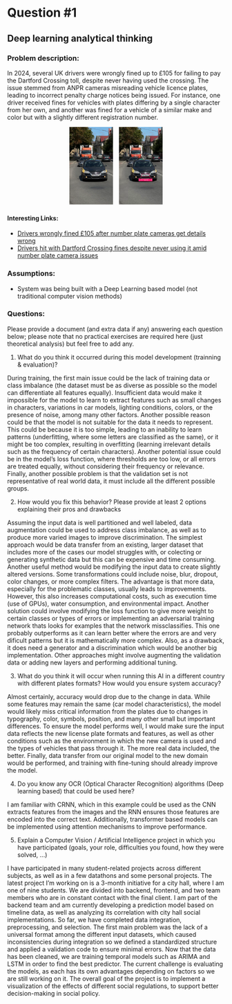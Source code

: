 # Question #1


## Deep learning analytical thinking

### Problem description:

In 2024, several UK drivers were wrongly fined up to £105 for failing to pay the Dartford Crossing toll, despite never having used the crossing. The issue stemmed from ANPR cameras misreading vehicle licence plates, leading to incorrect penalty charge notices being issued. For instance, one driver received fines for vehicles with plates differing by a single character from her own, and another was fined for a vehicle of a similar make and color but with a slightly different registration number.

<div style="text-align: center;">
  <img src="../imagery/plates.png" alt="Plate 1" width="20%" style="display: inline-block; margin-right: 2%;">
  <img src="../imagery/ocr_plates.png" alt="Plate 2" width="20%" style="display: inline-block;">
</div>


#### Interesting Links:
- [Drivers wrongly fined £105 after number plate cameras get details wrong](https://www.inyourarea.co.uk/news/drivers-wrongly-fined-105-after-number-plate-cameras-get-details-wrong)
- [Drivers hit with Dartford Crossing fines despite never using it amid number plate camera issues](https://www.gbnews.com/lifestyle/cars/drivers-fined-dartford-crossing-never-used)


### Assumptions:
- System was being built with a Deep Learning based model (not traditional computer vision methods) 


### Questions:

Please provide a document (and extra data if any) answering each question below; please note that no practical exercises are required here (just theoretical analysis) but feel free to add any.

1. What do you think it occurred during this model development (trainning & evaluation)?

During training, the first main issue could be the lack of training data or class imbalance (the dataset must be as diverse as possible so the model can differentiate all features equally). Insufficient data would make it impossible for the model to learn to extract features such as small changes in characters, variations in car models, lighting conditions, colors, or the presence of noise, among many other factors. Another possible reason could be that the model is not suitable for the data it needs to represent. This could be because it is too simple, leading to an inability to learn patterns (underfitting, where some letters are classified as the same), or it might be too complex, resulting in overfitting (learning irrelevant details such as the frequency of certain characters). Another potential issue could be in the model’s loss function, where thresholds are too low, or all errors are treated equally, without considering their frequency or relevance. Finally, another possible problem is that the validation set is not representative of real world data, it must include all the different possible groups.

2. How would you fix this behavior? Please provide at least 2 options explaining their pros and drawbacks

Assuming the input data is well partitioned and well labeled, data augmentation could be used to address class imbalance, as well as to produce more varied images to improve discrimination. The simplest approach would be data transfer from an existing, larger dataset that includes more of the cases our model struggles with, or colecting or generating synthetic data but this can be expensive and time consuming. Another useful method would be modifying the input data to create slightly altered versions. Some transformations could include noise, blur, dropout, color changes, or more complex filters. The advantage is that more data, especially for the problematic classes, usually leads to improvements. However, this also increases computational costs, such as execution time (use of GPUs), water consumption, and environmental impact. Another solution could involve modifying the loss function to give more weight to certain classes or types of errors or implementing an adversarial training network thats looks for examples that the network missclassifies. This one probably outperforms as it can learn better where the errors are and very dificult patterns but it is mathematically more complex. Also, as a drawback, it does need a generator and a discrimination which would be another big implementation. Other approaches might involve augmenting the validation data or adding new layers and performing additional tuning.

3. What do you think it will occur when running this AI in a different country with different plates formats? How would you ensure system accuracy?

Almost certainly, accuracy would drop due to the change in data. While some features may remain the same (car model characteristics), the model would likely miss critical information from the plates due to changes in typography, color, symbols, position, and many other small but important differences. To ensure the model performs well, I would make sure the input data reflects the new license plate formats and features, as well as other conditions such as the environment in which the new camera is used and the types of vehicles that pass through it. The more real data included, the better. Finally, data transfer from our original model to the new domain would be performed, and training with fine-tuning should already improve the model.

4. Do you know any OCR (Optical Character Recognition) algorithms (Deep learning based) that could be used here?

I am familiar with CRNN, which in this example could be used as the CNN extracts features from the images and the RNN ensures those features are encoded into the correct text. Additionally, transformer based models can be implemented using attention mechanisms to improve performance.
 
5. Explain a Computer Vision / Artificial Intelligence project in which you have participated (goals, your role, difficulties you found, how they were solved, ...)

I have participated in many student-related projects across different subjects, as well as in a few datathons and some personal projects. The latest project I’m working on is a 3-month initiative for a city hall, where I am one of nine students. We are divided into backend, frontend, and two team members who are in constant contact with the final client. I am part of the backend team and am currently developing a prediction model based on timeline data, as well as analyzing its correlation with city hall social implementations. So far, we have completed data integration, preprocessing, and selection. The first main problem was the lack of a universal format among the different input datasets, which caused inconsistencies during integration so we defined a standardized structure and applied a validation code to ensure minimal errors. Now that the data has been cleaned, we are training temporal models such as ARIMA and LSTM in order to find the best predictor. The current challenge is evaluating the models, as each has its own advantages depending on factors so we are still working on it. The overall goal of the project is to implement a visualization of the effects of different social regulations, to support better decision-making in social policy.
